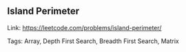 ## Island Perimeter

Link: https://leetcode.com/problems/island-perimeter/

Tags: Array, Depth First Search, Breadth First Search, Matrix